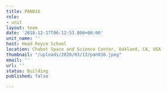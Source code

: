 ```yaml
---
title: PAN016
role:
- unit
layout: team
date: '2018-12-17T06:12:53.000+00:00'
unit_name: ''
host: Head Royce School
location: Chabot Space and Science Center, Oakland, CA, USA
thumbnail: "/uploads/2020/03/13/pan016.jpeg"
email: ''
url: ''
status: Building
published: false

---
```

